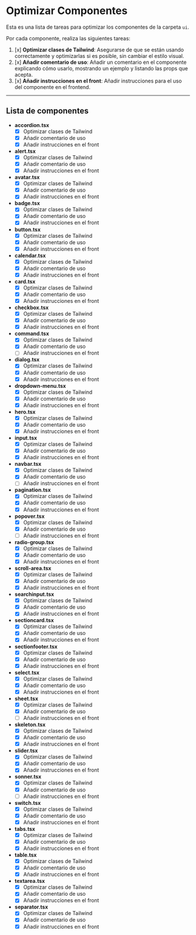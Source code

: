 # Optimizar Componentes

Esta es una lista de tareas para optimizar los componentes de la carpeta `ui`.

Por cada componente, realiza las siguientes tareas:

1. [x] **Optimizar clases de Tailwind**: Asegurarse de que se están usando correctamente y optimizarlas si es posible, sin cambiar el estilo visual.
2. [x] **Añadir comentario de uso**: Añadir un comentario en el componente explicando cómo usarlo, mostrando un ejemplo y listando las props que acepta.
3. [x] **Añadir instrucciones en el front**: Añadir instrucciones para el uso del componente en el frontend.

---

## Lista de componentes

- **accordion.tsx**
  - [x] Optimizar clases de Tailwind
  - [x] Añadir comentario de uso
  - [x] Añadir instrucciones en el front
- **alert.tsx**
  - [x] Optimizar clases de Tailwind
  - [x] Añadir comentario de uso
  - [x] Añadir instrucciones en el front
- **avatar.tsx**
  - [x] Optimizar clases de Tailwind
  - [x] Añadir comentario de uso
  - [x] Añadir instrucciones en el front
- **badge.tsx**
  - [x] Optimizar clases de Tailwind
  - [x] Añadir comentario de uso
  - [x] Añadir instrucciones en el front
- **button.tsx**
  - [x] Optimizar clases de Tailwind
  - [x] Añadir comentario de uso
  - [x] Añadir instrucciones en el front
- **calendar.tsx**
  - [x] Optimizar clases de Tailwind
  - [x] Añadir comentario de uso
  - [x] Añadir instrucciones en el front
- **card.tsx**
  - [x] Optimizar clases de Tailwind
  - [x] Añadir comentario de uso
  - [x] Añadir instrucciones en el front
- **checkbox.tsx**
  - [x] Optimizar clases de Tailwind
  - [x] Añadir comentario de uso
  - [x] Añadir instrucciones en el front
- **command.tsx**
  - [x] Optimizar clases de Tailwind
  - [x] Añadir comentario de uso
  - [ ] Añadir instrucciones en el front
- **dialog.tsx**
  - [x] Optimizar clases de Tailwind
  - [x] Añadir comentario de uso
  - [x] Añadir instrucciones en el front
- **dropdown-menu.tsx**
  - [x] Optimizar clases de Tailwind
  - [x] Añadir comentario de uso
  - [x] Añadir instrucciones en el front
- **hero.tsx**
  - [x] Optimizar clases de Tailwind
  - [x] Añadir comentario de uso
  - [x] Añadir instrucciones en el front
- **input.tsx**
  - [x] Optimizar clases de Tailwind
  - [x] Añadir comentario de uso
  - [x] Añadir instrucciones en el front
- **navbar.tsx**
  - [x] Optimizar clases de Tailwind
  - [x] Añadir comentario de uso
  - [ ] Añadir instrucciones en el front
- **pagination.tsx**
  - [x] Optimizar clases de Tailwind
  - [x] Añadir comentario de uso
  - [x] Añadir instrucciones en el front
- **popover.tsx**
  - [x] Optimizar clases de Tailwind
  - [x] Añadir comentario de uso
  - [ ] Añadir instrucciones en el front
- **radio-group.tsx**
  - [x] Optimizar clases de Tailwind
  - [x] Añadir comentario de uso
  - [x] Añadir instrucciones en el front
- **scroll-area.tsx**
  - [x] Optimizar clases de Tailwind
  - [x] Añadir comentario de uso
  - [x] Añadir instrucciones en el front
- **searchinput.tsx**
  - [x] Optimizar clases de Tailwind
  - [x] Añadir comentario de uso
  - [x] Añadir instrucciones en el front
- **sectioncard.tsx**
  - [x] Optimizar clases de Tailwind
  - [x] Añadir comentario de uso
  - [x] Añadir instrucciones en el front
- **sectionfooter.tsx**
  - [x] Optimizar clases de Tailwind
  - [x] Añadir comentario de uso
  - [x] Añadir instrucciones en el front
- **select.tsx**
  - [x] Optimizar clases de Tailwind
  - [x] Añadir comentario de uso
  - [x] Añadir instrucciones en el front
- **sheet.tsx**
  - [x] Optimizar clases de Tailwind
  - [x] Añadir comentario de uso
  - [ ] Añadir instrucciones en el front
- **skeleton.tsx**
  - [x] Optimizar clases de Tailwind
  - [x] Añadir comentario de uso
  - [x] Añadir instrucciones en el front
- **slider.tsx**
  - [x] Optimizar clases de Tailwind
  - [x] Añadir comentario de uso
  - [x] Añadir instrucciones en el front
- **sonner.tsx**
  - [x] Optimizar clases de Tailwind
  - [x] Añadir comentario de uso
  - [ ] Añadir instrucciones en el front
- **switch.tsx**
  - [x] Optimizar clases de Tailwind
  - [x] Añadir comentario de uso
  - [x] Añadir instrucciones en el front
- **tabs.tsx**
  - [x] Optimizar clases de Tailwind
  - [x] Añadir comentario de uso
  - [x] Añadir instrucciones en el front
- **table.tsx**
  - [x] Optimizar clases de Tailwind
  - [x] Añadir comentario de uso
  - [x] Añadir instrucciones en el front
- **textarea.tsx**
  - [x] Optimizar clases de Tailwind
  - [x] Añadir comentario de uso
  - [x] Añadir instrucciones en el front
- **separator.tsx**
  - [x] Optimizar clases de Tailwind
  - [x] Añadir comentario de uso
  - [x] Añadir instrucciones en el front 